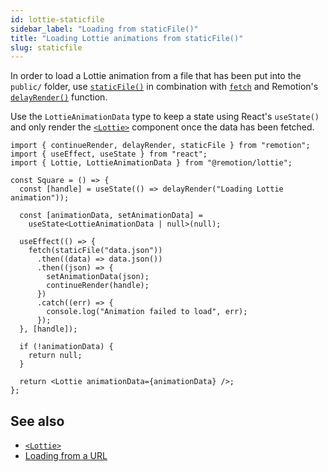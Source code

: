 ```yaml
---
id: lottie-staticfile
sidebar_label: "Loading from staticFile()"
title: "Loading Lottie animations from staticFile()"
slug: staticfile
---
```


In order to load a Lottie animation from a file that has been put into the `public/` folder, use [`staticFile()`](/docs/staticfile) in combination with [`fetch`](https://developer.mozilla.org/en-US/docs/Web/API/Fetch_API) and Remotion's [`delayRender()`](/docs/delay-render) function.

Use the `LottieAnimationData` type to keep a state using React's `useState()` and only render the [`<Lottie>`](/docs/lottie/lottie) component once the data has been fetched.

```tsx twoslash title="Animation.tsx"
import { continueRender, delayRender, staticFile } from "remotion";
import { useEffect, useState } from "react";
import { Lottie, LottieAnimationData } from "@remotion/lottie";

const Square = () => {
  const [handle] = useState(() => delayRender("Loading Lottie animation"));

  const [animationData, setAnimationData] =
    useState<LottieAnimationData | null>(null);

  useEffect(() => {
    fetch(staticFile("data.json"))
      .then((data) => data.json())
      .then((json) => {
        setAnimationData(json);
        continueRender(handle);
      })
      .catch((err) => {
        console.log("Animation failed to load", err);
      });
  }, [handle]);

  if (!animationData) {
    return null;
  }

  return <Lottie animationData={animationData} />;
};
```

## See also

- [`<Lottie>`](/docs/lottie/lottie)
- [Loading from a URL](/docs/remote)
